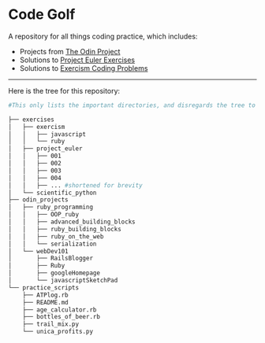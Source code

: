 # Code Golf

A repository for all things coding practice, which includes:
* Projects from [The Odin Project](http://www.theodinproject.com/home)
* Solutions to [Project Euler Exercises](https://projecteuler.net/about)
* Solutions to [Exercism Coding Problems](http://exercism.io/)

---

Here is the tree for this repository:
```bash
#This only lists the important directories, and disregards the tree to each and every file.

├── exercises
│   ├── exercism
│   │   ├── javascript
│   │   └── ruby
│   ├── project_euler
│   │   ├── 001
│   │   ├── 002
│   │   ├── 003
│   │   ├── 004
│   │   ├── ... #shortened for brevity
│   └── scientific_python
├── odin_projects
│   ├── ruby_programming
│   │   ├── OOP_ruby
│   │   ├── advanced_building_blocks
│   │   ├── ruby_building_blocks
│   │   ├── ruby_on_the_web
│   │   └── serialization
│   └── webDev101
│       ├── RailsBlogger
│       ├── Ruby
│       ├── googleHomepage
│       └── javascriptSketchPad
└── practice_scripts
    ├── ATPlog.rb
    ├── README.md
    ├── age_calculator.rb
    ├── bottles_of_beer.rb
    ├── trail_mix.py
    └── unica_profits.py
```
